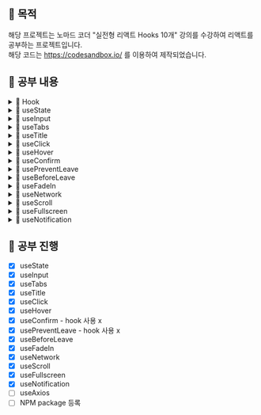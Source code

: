 ## 📢 목적

해당 프로젝트는 노마드 코더 "실전형 리액트 Hooks 10개" 강의를 수강하여 리액트를 공부하는 프로젝트입니다. <br>
해당 코드는 https://codesandbox.io/ 를 이용하여 제작되었습니다.

## 📢 공부 내용

<details markdown="1">

<summary>📑 Hook</summary>

### Hook이란?

함수 컴포넌트에서 React state와 Lifecycle 기능을 연동할 수 있게 해주는 함수 (버전 16.8부터 도입)

### Hook의 사용 규칙

- 최상위에서만 Hook 호출이 가능
- 리액트 함수 컴포넌트 내에서만 호출이 가능하며, 일반 자바스크립트 함수 안에서는 호출하면 안됨 (custom hook에서는 가능)

### Hook이 만들어진 이유

- 컴포넌트들 사이에서 상태 로직을 재사용하는 것의 어려움
- 복잡한 컴포넌트는 이해하기 어려움
- Class 컴포넌트는 인간과 기계 모두를 혼란스럽게 함

### 참고 사이트

[Hook 소개](https://ko.reactjs.org/docs/hooks-intro.html) <br>

</details>

<details markdown="2">

<summary>📑 useState</summary>

### useState란?

기존 class 컴포넌트에서 사용하던 this.state와 동일한 역할을 한다. <br>
state 변수와 state를 업데이트 하는 함수, 두 가지 쌍을 반환한다.
``` javascript
const [age, setAge] = useState(20);
```
위와 같은 표현은 구조 분해 할당이라고 한다.

- 함수
``` javascript
function App() {
  const [item, setItem] = useState(1);
  const incrementItem = () => setItem(item + 1);
  const decrementItem = () => setItem(item - 1);
  return (
    <div className="App">
      <h1>Hello {item}</h1>
      <h2>Start editing to see some magic happen!</h2>
      <button onClick={incrementItem}>Increment</button>
      <button onClick={decrementItem}>Decrement</button>
    </div>
  );
}
```

- 클래스
``` javascript
class App extends React.Component {
  state = {
    item: 1
  };

  render() {
    const { item } = this.state;
    return (
      <div className="App">
        <h1>Hello {item}</h1>
        <h2>Start editing to see some magic happen!</h2>
        <button onClick={this.incrementItem}>Increment</button>
        <button onClick={this.decrementItem}>Decrement</button>
      </div>
    );
  }

  incrementItem = () => {
    this.setState((state) => {
      return {
        item: state.item + 1
      };
    });
  };

  decrementItem = () => {
    this.setState((state) => {
      return {
        item: state.item + 1
      };
    });
  };
}
```

### 참고 사이트

[useState 가이드](https://ko.reactjs.org/docs/hooks-state.html) <br>

</details>

<details markdown="3">

<summary>📑 useInput</summary>

### useInput이란?

input 역활을 제어 하는 것

- 예시 - [useInput.js 참고](./useInput.js)
``` javascript
function App() {
	const maxLen = (value) => value.length < 10;
	const name = useInput("your name", maxLen);
	return (
	<div className="App">
		<h1>Hello</h1>
      	<input placeholder="Name" {...name} />
    </div>
  );
}
```

</details>

<details markdown="4">

<summary>📑 useTabs</summary>

### useTabs이란?

웹사이트에 메뉴 또는 무엇이든 간에 tab을 사용하기 매우 쉽게 만들어주는 것

- 예시 - [useTabs.js 참고](./useTabs.js)
``` javascript
const content = [
    {
        tab: "Section 1",
        content: "I'm the content of the Section 1"
    },
    {
        tab: "Section 2",
        content: "I'm the content of the Section 2"
    }
];

function App() {
    const { currnetItem, changeItem } = useTabs(0, content);
    return (
        <div className="App">
            <h1>Hello</h1>
            {content.map((section, index) => (
                <button key={index} onClick={() => changeItem(index)}>
                    {section.tab}
                </button>
            ))}
            <div>{currnetItem.content}</div>
        </div>
    );
}
```

</details>

<details markdown="5">

<summary>📑 useTitle</summary>

### useTitle이란?

react document의 title을 몇개의 hoots와 함께 바꾸는 것

- 예시 - [useTitle.js 참고](./useTitle.js)
``` javascript
function App() {
    const titleUpdater = useTitle("Loading...");
    setTimeout(() => titleUpdater("home"), 5000);
    return (
        <div className="App">
            <h1>Hello</h1>
        </div>
    );
}
```

</details>

<details markdown="6">

<summary>📑 useClick</summary>

### useClick이란?



- 예시 - [useClick.js 참고](./useClick.js)
``` javascript
function App() {
    const onClick = () => console.log("hello");
    const title = useClick(onClick);
    return (
        <div className="App">
            <h1 ref={title}>Hello</h1>
        </div>
    );
}
```

</details>

<details markdown="7">

<summary>📑 useHover</summary>

### useHover이란?



- 예시 - [useHover.js 참고](./useHover.js)
``` javascript
function App() {
    const onHover = () => console.log("hello");
    const title = useHover(onHover);
    return (
        <div className="App">
            <h1 ref={title}>Hello</h1>
        </div>
    );
}
```

</details>

<details markdown="8">

<summary>📑 useConfirm</summary>

### useConfirm이란?



- 예시 - [useConfirm.js 참고](./useConfirm.js)
``` javascript
function App() {
    const deleteWorld = () => console.log("Deleting the world...");
    const abort = () => console.log("Aborted");
    const confirmDelete = useConfirm("Are you sure", deleteWorld, abort);
    return (
        <div className="App">
            <h1>Hello</h1>
            <button onClick={confirmDelete}>Delete the world</button>
        </div>
    );
}
```

</details>

<details markdown="9">

<summary>📑 usePreventLeave</summary>

### usePreventLeave이란?



- 예시 - [usePreventLeave.js 참고](./usePreventLeave.js)
``` javascript
function App() {
    const { enablePrevent, disaPrevent } = usePreventLeave();
    return (
        <div className="App">
            <h1>Hello</h1>
            <button onClick={enablePrevent}>Protect</button>
            <button onClick={disaPrevent}>Unprotect</button>
        </div>
    );
}
```

</details>

<details markdown="10">

<summary>📑 useBeforeLeave</summary>

### useBeforeLeave이란?

탭을 닫을 때 실행되는 함수

- 예시 - [useBeforeLeave.js 참고](./useBeforeLeave.js)
``` javascript
function App() {
    const begForLife = () => console.log("Pls dont leave");
    useBeforeLeave(begForLife);
    return (
        <div className="App">
            <h1>Hello</h1>
        </div>
    );
}
```

</details>

<details markdown="11">

<summary>📑 useFadeIn</summary>

### useFadeIn이란?



- 예시 - [useFadeIn.js 참고](./useFadeIn.js)
``` javascript
function App() {
    const fadeInH1 = useFadeIn(1, 2);
    const fadeInP = useFadeIn(2, 3);
    return (
        <div className="App">
            <h1 {...fadeInH1}>Hello</h1>
            <p {...fadeInP}>
                Lorem ipsum dolor sit amet consectetur adipisicing elit. Laborum
                voluptatem debitis accusantium veritatis! Amet, minus consequatur eius
                ut dolorum expedita consectetur corrupti animi incidunt nihil iste illo,
                iure, voluptatem voluptates.
        </p>
        </div>
    );
}
```

</details>

<details markdown="12">

<summary>📑 useNetwork</summary>

### useNetwork이란?



- 예시 - [useNetwork.js 참고](./useNetwork.js)
``` javascript
function App() {
    const handleNetworkChange = (online) => {
        console.log(online ? "We just went online" : "We are offline");
    };
    const onLine = useNetwork(handleNetworkChange);
    return (
        <div className="App">
            <h1>Hello</h1>
            <h1>{onLine ? "Online" : "Offline"}</h1>
        </div>
    );
}
```

</details>

<details markdown="13">

<summary>📑 useScroll</summary>

### useScroll이란?



- 예시 - [useScroll.js 참고](./useScroll.js)
``` javascript
function App() {
    const { y } = useScroll();
    return (
        <div className="App" style={{ height: "1000vh" }}>
            <h1 style={{ position: "fixed", color: y > 1000 ? "blue" : "red" }}>
                Hello
        </h1>
        </div>
    );
}
```

</details>

<details markdown="14">

<summary>📑 useFullscreen</summary>

### useFullscreen이란?



- 예시 - [useFullscreen.js 참고](./useFullscreen.js)
``` javascript
function App() {
    const onFullS = (isFull) => {
        console.log(isFull ? "We are full" : "We are small");
    };
    const { element, triggerFull, exitFull } = useFullscreen(onFullS);
    return (
        <div className="App">
            <h1>Hello</h1>
            <div ref={element}>
                <img
                    src="https://mblogthumb-phinf.pstatic.net/MjAxODAyMDZfMTk0/MDAxNTE3OTA5NDQ3MjYy._A5goNQD2IUU1ZVepodSGGYRkzsj6Qzvo-7N40S-OzMg.ITZqPfqEABCTd4tuLxQrMXY-nRU40sD2tMpDZRkA_34g.JPEG.xbeebee/%EC%9B%B0%EC%8B%9C%EC%BD%94%EA%B8%B0.jpg?type=w800"
                    alt="img"
                />
                <button onClick={exitFull}>Exit Fullscreen</button>
            </div>
            <button onClick={triggerFull}>Make Fullscreen</button>
        </div>
    );
}
```

</details>

<details markdown="15">

<summary>📑 useNotification</summary>

### useNotification이란?



- 예시 - [useNotification.js 참고](./useNotification.js)
``` javascript
function App() {
    const triggerNotif = useNotification("Can I steal your kimchi?", {
        body: "I love kimchi dont you"
    });
    return (
        <div className="App">
            <h1>Hello</h1>
            <button onClick={triggerNotif}>Hello</button>
        </div>
    );
}
```

[Notification API](https://developer.mozilla.org/ko/docs/Web/API/notification)

</details>

## 📢 공부 진행

- [X] useState
- [X] useInput
- [x] useTabs
- [X] useTitle
- [X] useClick
- [X] useHover
- [X] useConfirm - hook 사용 x
- [X] usePreventLeave - hook 사용 x
- [X] useBeforeLeave
- [X] useFadeIn
- [X] useNetwork
- [X] useScroll
- [X] useFullscreen
- [X] useNotification
- [ ] useAxios
- [ ] NPM package 등록